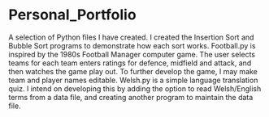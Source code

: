 # Personal_Portfolio
A selection of Python files I have created.
I created the Insertion Sort and Bubble Sort programs to demonstrate how each sort works.
Football.py is inspired by the 1980s Football Manager computer game.  The user selects teams for each team enters ratings for defence, midfield and attack, and then watches the game play out.  To further develop the game, I may make team and player names editable.
Welsh.py is a simple language translation quiz.  I intend on developing this by adding the option to read Welsh/English terms from a data file, and creating another program to maintain the data file.
